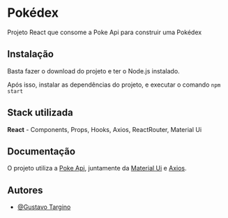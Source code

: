 
# Pokédex

Projeto React que consome a Poke Api para construir uma Pokédex


## Instalação

Basta fazer o download do projeto e ter o Node.js instalado.

Após isso, instalar as dependências do projeto, e executar o comando `npm start`
## Stack utilizada

**React** - Components, Props, Hooks, Axios, ReactRouter, Material Ui





## Documentação

O projeto utiliza a [Poke Api](https://pokeapi.co/), juntamente da [Material Ui](https://mui.com/) e [Axios](https://axios-http.com/ptbr/docs/intro).

## Autores

- [@Gustavo Targino](https://www.github.com/gustavo-targino)

